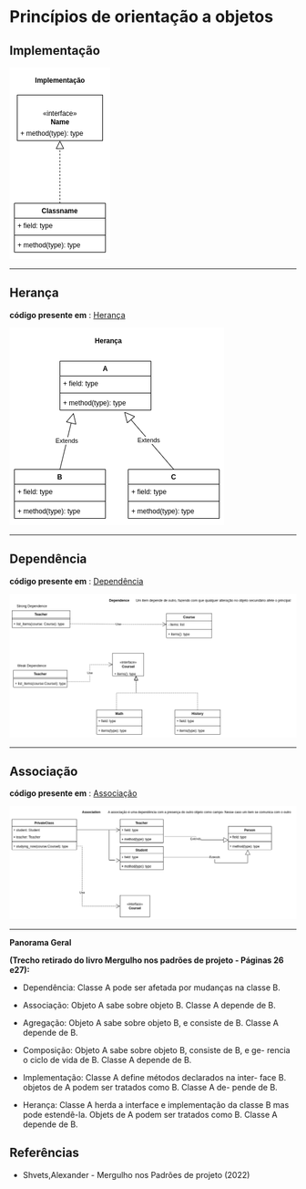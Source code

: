 
# Princípios de orientação a objetos


## Implementação

!['impl'](implementation.png)

<hr>

## Herança

**código presente em** : [Herança](/Inheritance/index.py)

!['inheritance'](inheritance.png)

<hr>

## Dependência

**código presente em** : [Dependência](/1-dependency/index.py)

!['dependency'](dependency.png)

<hr>

## Associação

**código presente em** : [Associação](/2-association/index.py)

!['association'](association.png)

<hr>


**Panorama Geral** 

**(Trecho retirado do livro Mergulho nos padrões de projeto - Páginas 26 e27):**

- Dependência: Classe A pode ser afetada por mudanças na
classe B.

- Associação: Objeto A sabe sobre objeto B. Classe A depende
de B.

- Agregação: Objeto A sabe sobre objeto B, e consiste de B.
Classe A depende de B.

- Composição: Objeto A sabe sobre objeto B, consiste de B, e ge-
rencia o ciclo de vida de B. Classe A depende de B.

- Implementação: Classe A define métodos declarados na inter-
face B. objetos de A podem ser tratados como B. Classe A de-
pende de B.

- Herança: Classe A herda a interface e implementação da classe
B mas pode estendê-la. Objets de A podem ser tratados como
B. Classe A depende de B.


## Referências

- Shvets,Alexander -  Mergulho nos Padrões de projeto (2022)